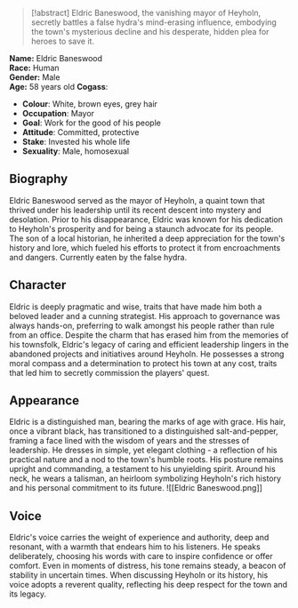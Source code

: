 > [!abstract]
> Eldric Baneswood, the vanishing mayor of Heyholn, secretly battles a false hydra's mind-erasing influence, embodying the town's mysterious decline and his desperate, hidden plea for heroes to save it.

**Name:** Eldric Baneswood  
**Race:** Human  
**Gender:** Male  
**Age:** 58 years old
**Cogass**:
- **Colour**: White, brown eyes, grey hair
- **Occupation**: Mayor
- **Goal**: Work for the good of his people
- **Attitude**: Committed, protective
- **Stake**: Invested his whole life
- **Sexuality**: Male, homosexual
## Biography
Eldric Baneswood served as the mayor of Heyholn, a quaint town that thrived under his leadership until its recent descent into mystery and desolation. Prior to his disappearance, Eldric was known for his dedication to Heyholn's prosperity and for being a staunch advocate for its people. The son of a local historian, he inherited a deep appreciation for the town's history and lore, which fueled his efforts to protect it from encroachments and dangers. Currently eaten by the false hydra.
## Character
Eldric is deeply pragmatic and wise, traits that have made him both a beloved leader and a cunning strategist. His approach to governance was always hands-on, preferring to walk amongst his people rather than rule from an office. Despite the charm that has erased him from the memories of his townsfolk, Eldric's legacy of caring and efficient leadership lingers in the abandoned projects and initiatives around Heyholn. He possesses a strong moral compass and a determination to protect his town at any cost, traits that led him to secretly commission the players' quest.
## Appearance
Eldric is a distinguished man, bearing the marks of age with grace. His hair, once a vibrant black, has transitioned to a distinguished salt-and-pepper, framing a face lined with the wisdom of years and the stresses of leadership. He dresses in simple, yet elegant clothing - a reflection of his practical nature and a nod to the town's humble roots. His posture remains upright and commanding, a testament to his unyielding spirit. Around his neck, he wears a talisman, an heirloom symbolizing Heyholn's rich history and his personal commitment to its future.
![[Eldric Baneswood.png]]
## Voice
Eldric's voice carries the weight of experience and authority, deep and resonant, with a warmth that endears him to his listeners. He speaks deliberately, choosing his words with care to inspire confidence or offer comfort. Even in moments of distress, his tone remains steady, a beacon of stability in uncertain times. When discussing Heyholn or its history, his voice adopts a reverent quality, reflecting his deep respect for the town and its legacy.